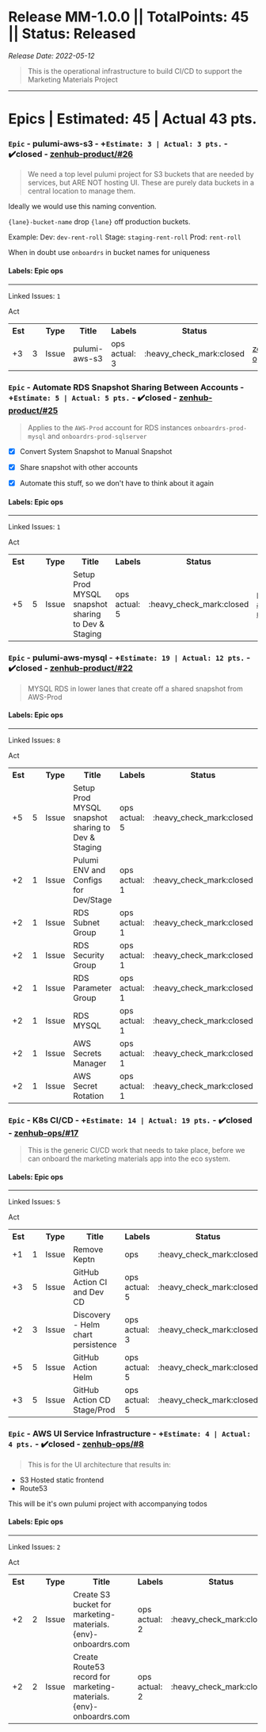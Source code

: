 # Release MM-1.0.0 || TotalPoints: 45 || Status: Released
_Release Date: 2022-05-12_
 > This is the operational infrastructure to build CI/CD to support the Marketing Materials Project
---
# Epics | Estimated: 45 | Actual 43 pts.
### `Epic` - pulumi-aws-s3 - +`Estimate: 3 | Actual: 3 pts.` - :heavy_check_mark:closed - [zenhub-product/#26](https://github.com/OnboardRS/zenhub-product/issues/26)
 > We need a top level pulumi project for S3 buckets that are needed by services, but ARE NOT hosting UI.
These are purely data buckets in a central location to manage them.

Ideally we would use this naming convention.


`{lane}-bucket-name` drop `{lane}` off production buckets.

Example:
Dev: `dev-rent-roll`
Stage: `staging-rent-roll`
Prod: `rent-roll`

When in doubt use `onboardrs` in bucket names for uniqueness

#### Labels: Epic ops 
---
Linked Issues: `1`
<p>
<table>
<tr><th>Est</th>Act<th></th><th>Type</th><th>Title</th><th>Labels</th><th>Status</th><th>Link</th></tr>
<tr><td>+3</td><td>3</td><td>Issue</td><td>pulumi-aws-s3</td><td>ops actual: 3 </td><td>:heavy_check_mark:closed</td><td><a href="https://github.com/OnboardRS/zenhub-ops/issues/23">zenhub-ops/#23</a></td> </tr>
</table>
</p>


### `Epic` - Automate RDS Snapshot Sharing Between Accounts - +`Estimate: 5 | Actual: 5 pts.` - :heavy_check_mark:closed - [zenhub-product/#25](https://github.com/OnboardRS/zenhub-product/issues/25)
 > Applies to the `AWS-Prod` account for RDS instances `onboardrs-prod-mysql` and `onboardrs-prod-sqlserver`

- [x] Convert System Snapshot to Manual Snapshot
- [x] Share snapshot with other accounts
- [x] Automate this stuff, so we don't have to think about it again


#### Labels: Epic ops 
---
Linked Issues: `1`
<p>
<table>
<tr><th>Est</th>Act<th></th><th>Type</th><th>Title</th><th>Labels</th><th>Status</th><th>Link</th></tr>
<tr><td>+5</td><td>5</td><td>Issue</td><td>Setup Prod MYSQL snapshot sharing to Dev & Staging</td><td>ops actual: 5 </td><td>:heavy_check_mark:closed</td><td><a href="https://github.com/OnboardRS/pulumi-aws-mysql/issues/1">pulumi-aws-mysql/#1</a></td> </tr>
</table>
</p>


### `Epic` - pulumi-aws-mysql - +`Estimate: 19 | Actual: 12 pts.` - :heavy_check_mark:closed - [zenhub-product/#22](https://github.com/OnboardRS/zenhub-product/issues/22)
 > MYSQL RDS in lower lanes that create off a shared snapshot from AWS-Prod

#### Labels: Epic ops 
---
Linked Issues: `8`
<p>
<table>
<tr><th>Est</th>Act<th></th><th>Type</th><th>Title</th><th>Labels</th><th>Status</th><th>Link</th></tr>
<tr><td>+5</td><td>5</td><td>Issue</td><td>Setup Prod MYSQL snapshot sharing to Dev & Staging</td><td>ops actual: 5 </td><td>:heavy_check_mark:closed</td><td><a href="https://github.com/OnboardRS/pulumi-aws-mysql/issues/1">pulumi-aws-mysql/#1</a></td> </tr>
<tr><td>+2</td><td>1</td><td>Issue</td><td>Pulumi ENV and Configs for Dev/Stage</td><td>ops actual: 1 </td><td>:heavy_check_mark:closed</td><td><a href="https://github.com/OnboardRS/pulumi-aws-mysql/issues/2">pulumi-aws-mysql/#2</a></td> </tr>
<tr><td>+2</td><td>1</td><td>Issue</td><td>RDS Subnet Group</td><td>ops actual: 1 </td><td>:heavy_check_mark:closed</td><td><a href="https://github.com/OnboardRS/pulumi-aws-mysql/issues/3">pulumi-aws-mysql/#3</a></td> </tr>
<tr><td>+2</td><td>1</td><td>Issue</td><td>RDS Security Group</td><td>ops actual: 1 </td><td>:heavy_check_mark:closed</td><td><a href="https://github.com/OnboardRS/pulumi-aws-mysql/issues/4">pulumi-aws-mysql/#4</a></td> </tr>
<tr><td>+2</td><td>1</td><td>Issue</td><td>RDS Parameter Group</td><td>ops actual: 1 </td><td>:heavy_check_mark:closed</td><td><a href="https://github.com/OnboardRS/pulumi-aws-mysql/issues/5">pulumi-aws-mysql/#5</a></td> </tr>
<tr><td>+2</td><td>1</td><td>Issue</td><td>RDS MYSQL</td><td>ops actual: 1 </td><td>:heavy_check_mark:closed</td><td><a href="https://github.com/OnboardRS/pulumi-aws-mysql/issues/6">pulumi-aws-mysql/#6</a></td> </tr>
<tr><td>+2</td><td>1</td><td>Issue</td><td>AWS Secrets Manager</td><td>ops actual: 1 </td><td>:heavy_check_mark:closed</td><td><a href="https://github.com/OnboardRS/pulumi-aws-mysql/issues/7">pulumi-aws-mysql/#7</a></td> </tr>
<tr><td>+2</td><td>1</td><td>Issue</td><td>AWS Secret Rotation</td><td>ops actual: 1 </td><td>:heavy_check_mark:closed</td><td><a href="https://github.com/OnboardRS/pulumi-aws-mysql/issues/8">pulumi-aws-mysql/#8</a></td> </tr>
</table>
</p>


### `Epic` - K8s CI/CD - +`Estimate: 14 | Actual: 19 pts.` - :heavy_check_mark:closed - [zenhub-ops/#17](https://github.com/OnboardRS/zenhub-ops/issues/17)
 > This is the generic CI/CD work that needs to take place, before we can onboard the marketing materials app into the eco system.

#### Labels: Epic ops 
---
Linked Issues: `5`
<p>
<table>
<tr><th>Est</th>Act<th></th><th>Type</th><th>Title</th><th>Labels</th><th>Status</th><th>Link</th></tr>
<tr><td>+1</td><td>1</td><td>Issue</td><td>Remove Keptn</td><td>ops </td><td>:heavy_check_mark:closed</td><td><a href="https://github.com/OnboardRS/zenhub-ops/issues/10">zenhub-ops/#10</a></td> </tr>
<tr><td>+3</td><td>5</td><td>Issue</td><td>GitHub Action CI and Dev CD</td><td>ops actual: 5 </td><td>:heavy_check_mark:closed</td><td><a href="https://github.com/OnboardRS/zenhub-ops/issues/11">zenhub-ops/#11</a></td> </tr>
<tr><td>+2</td><td>3</td><td>Issue</td><td>Discovery - Helm chart persistence</td><td>ops actual: 3 </td><td>:heavy_check_mark:closed</td><td><a href="https://github.com/OnboardRS/zenhub-ops/issues/12">zenhub-ops/#12</a></td> </tr>
<tr><td>+5</td><td>5</td><td>Issue</td><td>GitHub Action Helm</td><td>ops actual: 5 </td><td>:heavy_check_mark:closed</td><td><a href="https://github.com/OnboardRS/zenhub-ops/issues/13">zenhub-ops/#13</a></td> </tr>
<tr><td>+3</td><td>5</td><td>Issue</td><td>GitHub Action CD Stage/Prod</td><td>ops actual: 5 </td><td>:heavy_check_mark:closed</td><td><a href="https://github.com/OnboardRS/zenhub-ops/issues/14">zenhub-ops/#14</a></td> </tr>
</table>
</p>


### `Epic` - AWS UI Service Infrastructure - +`Estimate: 4 | Actual: 4 pts.` - :heavy_check_mark:closed - [zenhub-ops/#8](https://github.com/OnboardRS/zenhub-ops/issues/8)
 > This is for the UI architecture that results in:

- S3 Hosted static frontend
- Route53

This will be it's own pulumi project with accompanying todos

#### Labels: Epic ops 
---
Linked Issues: `2`
<p>
<table>
<tr><th>Est</th>Act<th></th><th>Type</th><th>Title</th><th>Labels</th><th>Status</th><th>Link</th></tr>
<tr><td>+2</td><td>2</td><td>Issue</td><td>Create S3 bucket for marketing-materials.{env}-onboardrs.com</td><td>ops actual: 2 </td><td>:heavy_check_mark:closed</td><td><a href="https://github.com/OnboardRS/pulumi-aws-static-ui-services/issues/1">pulumi-aws-static-ui-services/#1</a></td> </tr>
<tr><td>+2</td><td>2</td><td>Issue</td><td>Create Route53 record for marketing-materials.{env}-onboardrs.com</td><td>ops actual: 2 </td><td>:heavy_check_mark:closed</td><td><a href="https://github.com/OnboardRS/pulumi-aws-static-ui-services/issues/3">pulumi-aws-static-ui-services/#3</a></td> </tr>
</table>
</p>



